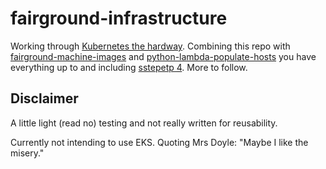 # fairground-infrastructure

Working through [Kubernetes the hardway](https://github.com/kelseyhightower/kubernetes-the-hard-way). Combining this repo with [fairground-machine-images](https://github.com/melvabout/fairground-machine-images) and [python-lambda-populate-hosts](https://github.com/melvabout/python-lambda-populate-hosts) you have everything up to and including [sstepetp 4](https://github.com/kelseyhightower/kubernetes-the-hard-way/blob/master/docs/04-certificate-authority.md). More to follow.

## Disclaimer
A little light (read no) testing and not really written for reusability.

Currently not intending to use EKS. Quoting Mrs Doyle: "Maybe I like the misery."